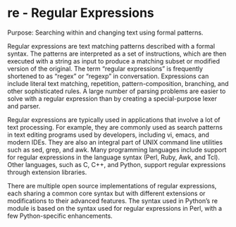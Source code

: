 # re - Regular Expressions


Purpose: Searching within and changing text using formal patterns.

Regular expressions are text matching patterns described with a formal syntax. The patterns are interpreted as a set of instructions, which are then executed with a string as input to produce a matching subset or modified version of the original. The term “regular expressions” is frequently shortened to as “regex” or “regexp” in conversation. Expressions can include literal text matching, repetition, pattern-composition, branching, and other sophisticated rules. A large number of parsing problems are easier to solve with a regular expression than by creating a special-purpose lexer and parser.

Regular expressions are typically used in applications that involve a lot of text processing. For example, they are commonly used as search patterns in text editing programs used by developers, including vi, emacs, and modern IDEs. They are also an integral part of UNIX command line utilities such as sed, grep, and awk. Many programming languages include support for regular expressions in the language syntax (Perl, Ruby, Awk, and Tcl). Other languages, such as C, C++, and Python, support regular expressions through extension libraries.

There are multiple open source implementations of regular expressions, each sharing a common core syntax but with different extensions or modifications to their advanced features. The syntax used in Python’s re module is based on the syntax used for regular expressions in Perl, with a few Python-specific enhancements.
